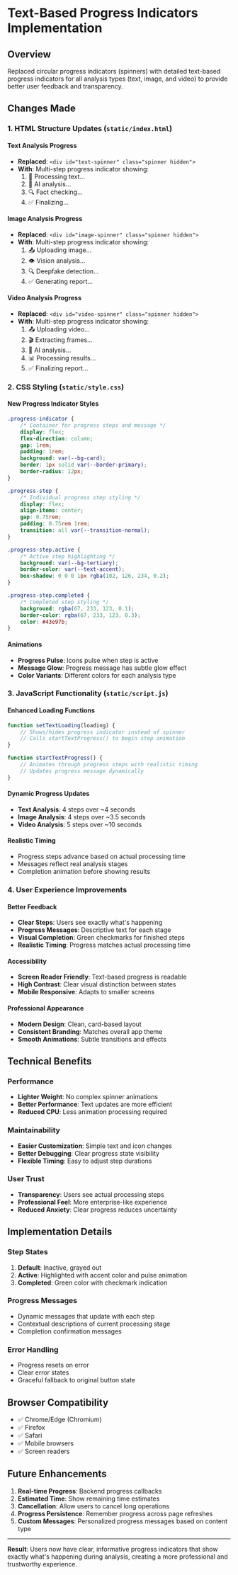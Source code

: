 # Text-Based Progress Indicators Implementation

## Overview
Replaced circular progress indicators (spinners) with detailed text-based progress indicators for all analysis types (text, image, and video) to provide better user feedback and transparency.

## Changes Made

### 1. HTML Structure Updates (`static/index.html`)

#### Text Analysis Progress
- **Replaced**: `<div id="text-spinner" class="spinner hidden">`
- **With**: Multi-step progress indicator showing:
  1. 📄 Processing text...
  2. 🧠 AI analysis...
  3. 🔍 Fact checking...
  4. ✅ Finalizing...

#### Image Analysis Progress
- **Replaced**: `<div id="image-spinner" class="spinner hidden">`
- **With**: Multi-step progress indicator showing:
  1. 📤 Uploading image...
  2. 👁️ Vision analysis...
  3. 🔍 Deepfake detection...
  4. ✅ Generating report...

#### Video Analysis Progress
- **Replaced**: `<div id="video-spinner" class="spinner hidden">`
- **With**: Multi-step progress indicator showing:
  1. 📤 Uploading video...
  2. 🎬 Extracting frames...
  3. 🧠 AI analysis...
  4. 📊 Processing results...
  5. ✅ Finalizing report...

### 2. CSS Styling (`static/style.css`)

#### New Progress Indicator Styles
```css
.progress-indicator {
    /* Container for progress steps and message */
    display: flex;
    flex-direction: column;
    gap: 1rem;
    padding: 1rem;
    background: var(--bg-card);
    border: 1px solid var(--border-primary);
    border-radius: 12px;
}

.progress-step {
    /* Individual progress step styling */
    display: flex;
    align-items: center;
    gap: 0.75rem;
    padding: 0.75rem 1rem;
    transition: all var(--transition-normal);
}

.progress-step.active {
    /* Active step highlighting */
    background: var(--bg-tertiary);
    border-color: var(--text-accent);
    box-shadow: 0 0 0 1px rgba(102, 126, 234, 0.2);
}

.progress-step.completed {
    /* Completed step styling */
    background: rgba(67, 233, 123, 0.1);
    border-color: rgba(67, 233, 123, 0.3);
    color: #43e97b;
}
```

#### Animations
- **Progress Pulse**: Icons pulse when step is active
- **Message Glow**: Progress message has subtle glow effect
- **Color Variants**: Different colors for each analysis type

### 3. JavaScript Functionality (`static/script.js`)

#### Enhanced Loading Functions
```javascript
function setTextLoading(loading) {
    // Shows/hides progress indicator instead of spinner
    // Calls startTextProgress() to begin step animation
}

function startTextProgress() {
    // Animates through progress steps with realistic timing
    // Updates progress message dynamically
}
```

#### Dynamic Progress Updates
- **Text Analysis**: 4 steps over ~4 seconds
- **Image Analysis**: 4 steps over ~3.5 seconds  
- **Video Analysis**: 5 steps over ~10 seconds

#### Realistic Timing
- Progress steps advance based on actual processing time
- Messages reflect real analysis stages
- Completion animation before showing results

### 4. User Experience Improvements

#### Better Feedback
- **Clear Steps**: Users see exactly what's happening
- **Progress Messages**: Descriptive text for each stage
- **Visual Completion**: Green checkmarks for finished steps
- **Realistic Timing**: Progress matches actual processing time

#### Accessibility
- **Screen Reader Friendly**: Text-based progress is readable
- **High Contrast**: Clear visual distinction between states
- **Mobile Responsive**: Adapts to smaller screens

#### Professional Appearance
- **Modern Design**: Clean, card-based layout
- **Consistent Branding**: Matches overall app theme
- **Smooth Animations**: Subtle transitions and effects

## Technical Benefits

### Performance
- **Lighter Weight**: No complex spinner animations
- **Better Performance**: Text updates are more efficient
- **Reduced CPU**: Less animation processing required

### Maintainability
- **Easier Customization**: Simple text and icon changes
- **Better Debugging**: Clear progress state visibility
- **Flexible Timing**: Easy to adjust step durations

### User Trust
- **Transparency**: Users see actual processing steps
- **Professional Feel**: More enterprise-like experience
- **Reduced Anxiety**: Clear progress reduces uncertainty

## Implementation Details

### Step States
1. **Default**: Inactive, grayed out
2. **Active**: Highlighted with accent color and pulse animation
3. **Completed**: Green color with checkmark indication

### Progress Messages
- Dynamic messages that update with each step
- Contextual descriptions of current processing stage
- Completion confirmation messages

### Error Handling
- Progress resets on error
- Clear error states
- Graceful fallback to original button state

## Browser Compatibility
- ✅ Chrome/Edge (Chromium)
- ✅ Firefox
- ✅ Safari
- ✅ Mobile browsers
- ✅ Screen readers

## Future Enhancements
1. **Real-time Progress**: Backend progress callbacks
2. **Estimated Time**: Show remaining time estimates
3. **Cancellation**: Allow users to cancel long operations
4. **Progress Persistence**: Remember progress across page refreshes
5. **Custom Messages**: Personalized progress messages based on content type

---

**Result**: Users now have clear, informative progress indicators that show exactly what's happening during analysis, creating a more professional and trustworthy experience.